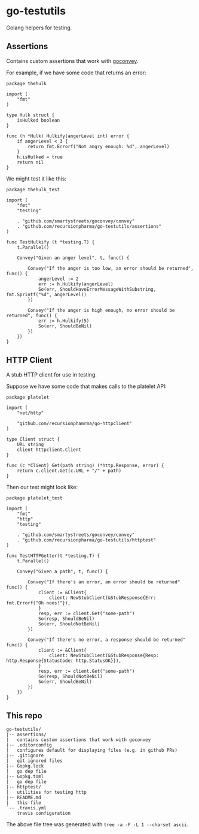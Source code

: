 # go-testutils

Golang helpers for testing.

## Assertions

Contains custom assertions that work with [goconvey](https://github.com/smartystreets/goconvey).

For example, if we have some code that returns an error:

    package thehulk

    import (
        "fmt"
    )

    type Hulk struct {
        isHulked boolean
    }

    func (h *Hulk) Hulkify(angerLevel int) error {
        if angerLevel < 3 {
            return fmt.Errorf("Not angry enough: %d", angerLevel)
        }
        h.isHulked = true
        return nil
    }

We might test it like this:

    package thehulk_test

    import (
        "fmt"
        "testing"

        . "github.com/smartystreets/goconvey/convey"
        . "github.com/recursionpharma/go-testutils/assertions"
    )

    func TestHulkify (t *testing.T) {
        t.Parallel()

        Convey("Given an anger level", t, func() {

            Convey("If the anger is too low, an error should be returned", func() {
                angerLevel := 2
                err := h.Hulkify(angerLevel)
                So(err, ShouldHaveErrorMessageWithSubstring, fmt.Sprintf("%d", angerLevel))
            })

            Convey("If the anger is high enough, no error should be returned", func() {
                err := h.Hulkify(5)
                So(err, ShouldBeNil)
            })
        })
    }


## HTTP Client

A stub HTTP client for use in testing.

Suppose we have some code that makes calls to the platelet API:

    package platelet

    import (
        "net/http"

        "github.com/recursionphamrma/go-httpclient"
    )

    type Client struct {
        URL string
        client httpclient.Client
    }

    func (c *Client) Get(path string) (*http.Response, error) {
        return c.client.Get(c.URL + "/" + path)
    }

Then our test might look like:

    package platelet_test

    import (
        "fmt"
        "http"
        "testing"

        . "github.com/smartystreets/goconvey/convey"
        . "github.com/recursionpharma/go-testutils/httptest"
    )

    func TestHTTPGetter(t *testing.T) {
        t.Parallel()

        Convey("Given a path", t, func() {

            Convey("If there's an error, an error should be returned" func() {
                client := &Client{
                    client: NewStubClient(&StubResponse{Err: fmt.Errorf("Oh noes!"}),
                }
                resp, err := client.Get("some-path")
                So(resp, ShouldBeNil)
                So(err, ShouldNotBeNil)
            })

            Convey("If there's no error, a response should be returned" func() {
                client := &Client{
                    client: NewStubClient(&StubResponse{Resp: http.Response{StatusCode: http.StatusOK}}),
                }
                resp, err := client.Get("some-path")
                So(resp, ShouldNotBeNil)
                So(err, ShouldBeNil)
            })
        })
    }

## This repo

    go-testutils/
    |-- assertions/
    |   contains custom assertions that work with goconvey
    |-- .editorconfig
    |   configures default for displaying files (e.g. in github PRs)
    |-- .gitignore
    |   git ignored files
    |-- Gopkg.lock
    |   go dep file
    |-- Gopkg.toml
    |   go dep file
    |-- httptest/
    |   utilities for testing http
    |-- README.md
    |   this file
    `-- .travis.yml
        travis configuration

The above file tree was generated with `tree -a -F -L 1 --charset ascii`.
